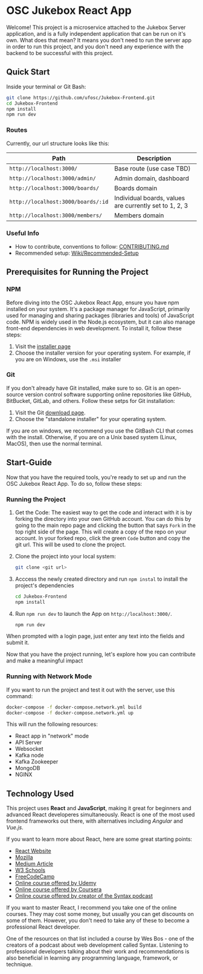 # OSC Jukebox React App

Welcome! This project is a microservice attached to the Jukebox Server application, and is a fully independent application that can be run on it's own. What does that mean? It means you don't need to run the server app in order to run this project, and you don't need any experience with the backend to be successful with this project.

## Quick Start

Inside your terminal or Git Bash:

```sh
git clone https://github.com/ufosc/Jukebox-Frontend.git
cd Jukebox-Frontend
npm install
npm run dev
```

### Routes

Currently, our url structure looks like this:

| Path                               | Description                                            |
| ---------------------------------- | ------------------------------------------------------ |
| `http://localhost:3000/`           | Base route (use case TBD)                              |
| `http://localhost:3000/admin/`     | Admin domain, dashboard                                |
| `http://localhost:3000/boards/`    | Boards domain                                          |
| `http://localhost:3000/boards/:id` | Individual boards, values are currently set to 1, 2, 3 |
| `http://localhost:3000/members/`   | Members domain                                         |

### Useful Info

- How to contribute, conventions to follow: [CONTRIBUTING.md](CONTRIBUTING.md)
- Recommended setup: [Wiki/Recommended-Setup](https://github.com/ufosc/Jukebox-Frontend/wiki/Recommended-Setup)

## Prerequisites for Running the Project

### NPM

Before diving into the OSC Jukebox React App, ensure you have npm installed on your system. It's a package manager for JavaScript, primarily used for managing and sharing packages (libraries and tools) of JavaScript code. NPM is widely used in the Node.js ecosystem, but it can also manage front-end dependencies in web development. To install it, follow these steps:

1. Visit the [installer page](https://nodejs.org/en/download)
2. Choose the installer version for your operating system. For example, if you are on Windows, use the `.msi` installer

### Git

If you don't already have Git installed, make sure to so. Git is an open-source version control software supporting online repositories like GitHub, BitBucket, GitLab, and others. Follow these setps for Git installation:

1. Visit the Git [download page](https://git-scm.com/downloads).
2. Choose the "standalone installer" for your operating system.

If you are on windows, we recommend you use the GitBash CLI that comes with the install. Otherwise, if you are on a Unix based system (Linux, MacOS), then use the normal terminal.

## Start-Guide

Now that you have the required tools, you're ready to set up and run the OSC Jukebox React App. To do so, follow these steps:

### Running the Project

1. Get the Code: The easiest way to get the code and interact with it is by forking the directory into your own GitHub account. You can do this by going to the main repo page and clicking the button that
   says `Fork` in the top right side of the page. This will create a copy of the repo on your account. In your forked repo, click the green `Code` button and copy the git url. This will be used to clone the project.

2. Clone the project into your local system:

   ```sh
   git clone <git url>
   ```

3. Acccess the newly created directory and run `npm instal` to install the project's dependencies

   ```sh
   cd Jukebox-Frontend
   npm install
   ```

4. Run `npm run dev` to launch the App on `http://localhost:3000/`.

   ```sh
   npm run dev
   ```

When prompted with a login page, just enter any text into the fields and submit it.

Now that you have the project running, let's explore how you can contribute and make a meaningful impact

### Running with Network Mode

If you want to run the project and test it out with the server, use this command:

```sh
docker-compose -f docker-compose.network.yml build
docker-compose -f docker-compose.network.yml up
```

This will run the following resources:

- React app in "network" mode
- API Server
- Websocket
- Kafka node
- Kafka Zookeeper
- MongoDB
- NGINX

## Technology Used

This project uses **React** and **JavaScript**, making it great for beginners and advanced React developeres simultaneously. React is one of the most used frontend frameworks out there, with alternatives including _Angular_ and _Vue.js_.

If you want to learn more about React, here are some great starting points:

- [React Website](https://react.dev/learn)
- [Mozilla](https://developer.mozilla.org/en-US/docs/Learn/Tools_and_testing/Client-side_JavaScript_frameworks/React_getting_started)
- [Medium Article](https://medium.com/swlh/getting-started-with-react-the-fundamentals-61b0266994af)
- [W3 Schools](https://www.w3schools.com/react/react_intro.asp)
- [FreeCodeCamp](https://www.freecodecamp.org/news/get-started-with-react-for-beginners/)
- [Online course offered by Udemy](https://www.udemy.com/share/101Wby3@HeSBtGZeq8SlDCjmZiEgFaax3-uYedK2rNgL51o16a0BumHt7txG87pyVbN8ijt5/)
- [Online course offered by Coursera](https://www.coursera.org/learn/react-basics)
- [Online course offered by creator of the Syntax podcast](https://reactforbeginners.com/)

If you want to master React, I recommend you take one of the online courses. They may cost some money, but usually you can get discounts on some of them. However, you don't need to take any of these to become a professional React developer.

One of the resources on that list included a course by Wes Bos - one of the creators of a podcast about web development called Syntax. Listening to professional developers talking about their work and recommendations is also beneficial in learning any programming language, framework, or technique.

